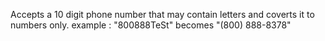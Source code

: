 Accepts a 10 digit phone number that may contain letters and coverts it to numbers only. example : "800888TeSt"
becomes "(800) 888-8378"